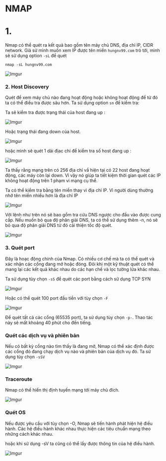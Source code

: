 # NMAP 

# 1. 

Nmap có thể quét ra kết quả bao gồm tên máy chủ DNS, địa chỉ IP, CIDR network. Giả sử mình muốn xem IP được tên miền `hungnv99.com` trỏ tới, mình sẽ sử dụng option `-sL` để  quét

```
nmap -sL hungnv99.com
```

![Imgur](https://i.imgur.com/pBIkO8s.png)


### 2. Host Discovery

Quét để xem máy chủ nào đang hoạt động hoặc không hoạt động để từ đó ta có thể điều tra được sâu hơn. Ta sử dụng option `sn` để  kiểm tra: 

Ta sẽ kiểm tra được trạng thái của host đang up :

![Imgur](https://i.imgur.com/yrZs2xW.png)

Hoặc trạng thái đang down của host. 

![Imgur](https://i.imgur.com/j70xhku.png)

hoặc mình sẽ quét 1 dải địac chỉ để kiểm tra số host đang up : 

![Imgur](https://i.imgur.com/NIqcRaz.png)

Ta thấy rằng mạng trên có 256 địa chỉ vầ hiện tại có 22 host đang hoạt động, các máy còn lại down. Vì vậy nó giúp ta tiết kiệm thời gian quét các IP không hoạt động trên 1 phạm vi mạng cụ thể. 

Ta có thể kiểm tra bằng tên miền thay vì địa chỉ IP. Vì người dùng thường nhớ tên miền nhiều hơn là địa chỉ IP 

![Imgur](https://i.imgur.com/yCPKB8y.png)

Với lệnh như trên nó sẽ bao gồm tra cứu DNS ngược cho đầu vào được cung cấp. Nếu muốn bỏ qua độ phân giải DNS, ta có thể sử dụng thêm -n, nó sẽ bỏ qua độ phân giải DNS từ đó cải thiện tốc độ quét. 

![Imgur](https://i.imgur.com/aitY942.png)

### 3. Quét port

Đây là hoạc động chính của Nmap. Có nhiều cơ chế mà ta có thể quét và xác nhận các cổng đang mở hoặc đóng. Đôi khi một kỹ thuật quét có thể mang lại các kết quả khác nhau do các hạn chế và lọc tường lửa khác nhau. 

Ta sử dụng tùy chọn `-sS` để quét các port bằng cách sử dụng TCP SYN 

![Imgur](https://i.imgur.com/6vM8XO3.png)

Hoặc có thể quét 100 port đầu tiền với tùy chọn `-F` 

![Imgur](https://i.imgur.com/GQ2lXkf.png) 

Để quét tất cả các cổng (65535 port), ta sử dụng tùy chọn `-p-`. Thao tác này sẽ mất khoảng 40 phút cho đến tiếng. 

### Quét các dịch vụ và phiên bản

Nếu có bất kỳ cổng nào tìm thấy là đang mở, Nmap có thể xác định được các cổng đó đang chạy dịch vụ nào và phiên bản của dịch vụ đó. Ta sử dụng tùy chọn `-sSV`

![Imgur](https://i.imgur.com/Wx0KvLi.png)



### Traceroute 

Nmap có thể  hiển thị định tuyến mạng tới máy chủ đích. 

![Imgur](https://i.imgur.com/s830Mqz.png)

### Quét OS 

Nếu được yêu cầu với tùy chọn -O, Nmap sẽ tiến hành phát hiện hệ điều hành. Các hệ điều hành khác nhau thực hiện các tiêu chuẩn mạng theo những cách khác nhau. 


hoặc khi sử dụng -sV ta cũng có thể lấy được thông tin của hệ điều hành. 

![Imgur](https://i.imgur.com/KkWicmi.png)

